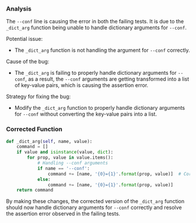 ### Analysis
The `--conf` line is causing the error in both the failing tests. It is due to the `_dict_arg` function being unable to handle dictionary arguments for `--conf`.

Potential issue:
- The `_dict_arg` function is not handling the argument for `--conf` correctly.

Cause of the bug:
- The `_dict_arg` is failing to properly handle dictionary arguments for `--conf`, as a result, the `--conf` arguments are getting transformed into a list of key-value pairs, which is causing the assertion error.

Strategy for fixing the bug:
- Modify the `_dict_arg` function to properly handle dictionary arguments for `--conf` without converting the key-value pairs into a list.

### Corrected Function
```python
def _dict_arg(self, name, value):
    command = []
    if value and isinstance(value, dict):
        for prop, value in value.items():
            # Handling --conf arguments
            if name == '--conf':
                command += [name, '{0}={1}'.format(prop, value)]  # Corrected
            else:
                command += [name, '{0}={1}'.format(prop, value)]
    return command
```
By making these changes, the corrected version of the `_dict_arg` function should now handle dictionary arguments for `--conf` correctly and resolve the assertion error observed in the failing tests.